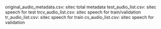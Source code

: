 original_audio_metadata.csv: sitec total metadata
test_audio_list.csv: sitec speech for test
trcv_audio_list.csv: sitec speech for train/validation
tr_audio_list.csv: sitec speech for train
cv_audio_list.csv: sitec speech for validation
